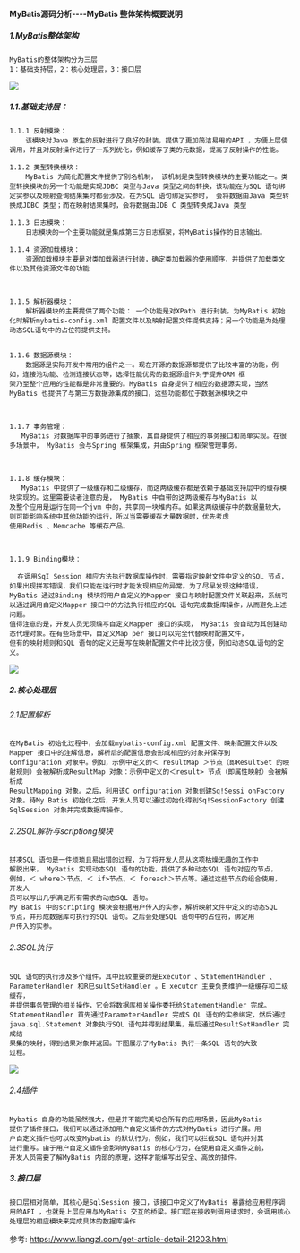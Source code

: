 #### MyBatis源码分析----MyBatis 整体架构概要说明

##### 1.MyBatis整体架构

    MyBatis的整体架构分为三层
    1：基础支持层，2：核心处理层，3：接口层

![](https://www.liangzl.com/editorImages/cawler/20181017091112_223.jpg)

 

##### 1.1.基础支持层：
    1.1.1 反射模块：
        该模块对Java 原生的反射进行了良好的封装，提供了更加简洁易用的API ，方便上层使调用，并且对反射操作进行了一系列优化，例如缓存了类的元数据，提高了反射操作的性能。

    1.1.2 类型转换模块：
        MyBatis 为简化配置文件提供了别名机制， 该机制是类型转换模块的主要功能之一。类型转换模块的另一个功能是实现JDBC 类型与Java 类型之间的转换，该功能在为SQL 语句绑定实参以及映射查询结果集时都会涉及。在为SQL 语句绑定实参时， 会将数据由Java 类型转换成JDBC 类型；而在映射结果集时，会将数据由JDB C 类型转换成Java 类型

    1.1.3 日志模块：
        日志模块的一个主要功能就是集成第三方日志框架，将MyBatis操作的日志输出。

    1.1.4 资源加载模块：
        资源加载模块主要是对类加载器进行封装，确定类加载器的使用顺序，并提供了加载类文件以及其他资源文件的功能

 

    1.1.5 解析器模块：
        解析器模块的主要提供了两个功能： 一个功能是对XPath 进行封装，为MyBatis 初始化时解析mybatis-config.xml 配置文件以及映射配置文件提供支持；另一个功能是为处理动态SQL语句中的占位符提供支持。


    1.1.6 数据源模块：
        数据源是实际开发中常用的组件之一。现在开源的数据源都提供了比较丰富的功能，例如，连接池功能、检测连接状态等，选择性能优秀的数据源组件对于提升ORM 框
    架乃至整个应用的性能都是非常重要的。MyBatis 自身提供了相应的数据源实现，当然MyBatis 也提供了与第三方数据源集成的接口，这些功能都位于数据源模块之中

 

    1.1.7 事务管理：
       MyBatis 对数据库中的事务进行了抽象，其自身提供了相应的事务接口和简单实现。在很多场景中， MyBatis 会与Spring 框架集成，并由Spring 框架管理事务。

 

    1.1.8 缓存模块：
       MyBatis 中提供了一级缓存和二级缓存，而这两级缓存都是依赖于基础支持层中的缓存模块实现的。这里需要读者注意的是， MyBatis 中自带的这两级缓存与MyBatis 以
    及整个应用是运行在同一个jvm 中的，共享同一块堆内存。如果这两级缓存中的数据量较大， 则可能影响系统中其他功能的运行，所以当需要缓存大量数据时，优先考虑
    使用Redis 、Memcache 等缓存产品。

 

    1.1.9 Binding模块：
    
      在调用SqI Session 相应方法执行数据库操作时，需要指定映射文件中定义的SQL 节点，如果出现拼写错误，我们只能在运行时才能发现相应的异常。为了尽早发现这种错误， 
    MyBatis 通过Binding 模块将用户自定义的Mapper 接口与映射配置文件关联起来，系统可以通过调用自定义Mapper 接口中的方法执行相应的SQL 语句完成数据库操作，从而避免上述问题。
    值得注意的是，开发人员无须编写自定义Mapper 接口的实现， MyBatis 会自动为其创建动态代理对象。在有些场景中，自定义Map per 接口可以完全代替映射配置文件，
    但有的映射规则和SQL 语句的定义还是写在映射配置文件中比较方便，例如动态SQL语句的定义。


![](https://www.liangzl.com/editorImages/cawler/20181017091112_556.jpg)

##### 2.核心处理层
###### 2.1配置解析
    在MyBatis 初始化过程中，会加载mybatis-config.xml 配置文件、映射配置文件以及Mapper 接口中的注解信息，解析后的配置信息会形成相应的对象并保存到
    Configuration 对象中。例如，示例中定义的＜ resultMap ＞节点（即ResultSet 的映射规则）会被解析成ResultMap 对象：示例中定义的＜result> 节点（即属性映射）会被解析成
    ResultMapping 对象。之后，利用该C onfiguration 对象创建Sq!Sessi onFactory 对象。待My Batis 初始化之后，开发人员可以通过初始化得到Sq!SessionFactory 创建
    SqlSession 对象并完成数据库操作。

 

###### 2.2SQL解析与scriptiong模块
    拼凑SQL 语句是一件烦琐且易出错的过程，为了将开发人员从这项枯燥无趣的工作中
    解脱出来， MyBatis 实现动态SQL 语句的功能，提供了多种动态SQL 语句对应的节点，
    例如，＜ where＞节点、＜ if>节点、＜ foreach＞节点等。通过这些节点的组合使用， 开发人
    员可以写出几乎满足所有需求的动态SQL 语句。
    My Batis 中的scripting 模块会根据用户传入的实参，解析映射文件中定义的动态SQL
    节点，并形成数据库可执行的SQL 语句。之后会处理SQL 语句中的占位符，绑定用
    户传入的实参。

###### 2.3SQL执行
    SQL 语句的执行涉及多个组件，其中比较重要的是Executor 、StatementHandler 、
    ParameterHandler 和R巳sultSetHandler 。E xecutor 主要负责维护一级缓存和二级缓存，
    并提供事务管理的相关操作，它会将数据库相关操作委托给StatementHandler 完成。
    StatementHandler 首先通过ParameterHandler 完成S QL 语句的实参绑定，然后通过
    java.sql.Statement 对象执行SQL 语句并得到结果集，最后通过ResultSetHandler 完成结
    果集的映射，得到结果对象并返回。下图展示了MyBatis 执行一条SQL 语句的大致
    过程。

![](https://www.liangzl.com/editorImages/cawler/20181017091112_921.jpg)
###### 2.4插件

    Mybatis 自身的功能虽然强大，但是并不能完美切合所有的应用场景，因此MyBatis
    提供了插件接口，我们可以通过添加用户自定义插件的方式对MyBatis 进行扩展。用
    户自定义插件也可以改变Mybatis 的默认行为，例如，我们可以拦截SQL 语句并对其
    进行重写。由于用户自定义插件会影响MyBatis 的核心行为，在使用自定义插件之前，
    开发人员需要了解MyBatis 内部的原理，这样才能编写出安全、高效的插件。

##### 3.接口层
    接口层相对简单，其核心是SqlSession 接口，该接口中定义了MyBatis 暴露给应用程序调
    用的API ，也就是上层应用与MyBatis 交互的桥梁。接口层在接收到调用请求时，会调用核心
    处理层的相应模块来完成具体的数据库操作


参考:
https://www.liangzl.com/get-article-detail-21203.html
